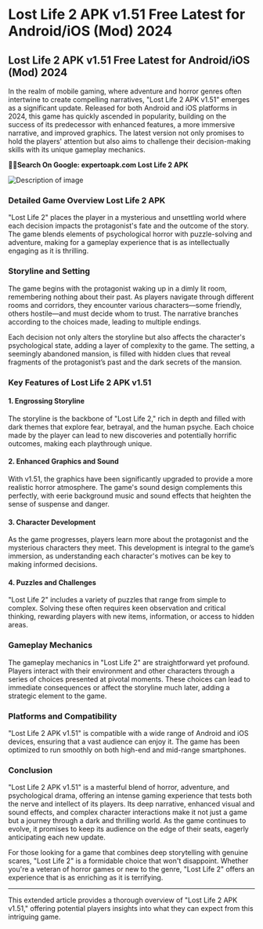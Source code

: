 # Lost Life 2 APK v1.51 Free Latest for Android/iOS (Mod) 2024
## Lost Life 2 APK v1.51 Free Latest for Android/iOS (Mod) 2024

In the realm of mobile gaming, where adventure and horror genres often intertwine to create compelling narratives, "Lost Life 2 APK v1.51" emerges as a significant update. Released for both Android and iOS platforms in 2024, this game has quickly ascended in popularity, building on the success of its predecessor with enhanced features, a more immersive narrative, and improved graphics. The latest version not only promises to hold the players' attention but also aims to challenge their decision-making skills with its unique gameplay mechanics.

🔴🔴<strong>Search On Google: expertoapk.com Lost Life 2 APK</strong>

![Description of image](https://i.imgur.com/sEkcI7i.jpeg)


### Detailed Game Overview Lost Life 2 APK

"Lost Life 2" places the player in a mysterious and unsettling world where each decision impacts the protagonist's fate and the outcome of the story. The game blends elements of psychological horror with puzzle-solving and adventure, making for a gameplay experience that is as intellectually engaging as it is thrilling.

### Storyline and Setting

The game begins with the protagonist waking up in a dimly lit room, remembering nothing about their past. As players navigate through different rooms and corridors, they encounter various characters—some friendly, others hostile—and must decide whom to trust. The narrative branches according to the choices made, leading to multiple endings.

Each decision not only alters the storyline but also affects the character's psychological state, adding a layer of complexity to the game. The setting, a seemingly abandoned mansion, is filled with hidden clues that reveal fragments of the protagonist’s past and the dark secrets of the mansion.

### Key Features of Lost Life 2 APK v1.51

#### 1. Engrossing Storyline

The storyline is the backbone of "Lost Life 2," rich in depth and filled with dark themes that explore fear, betrayal, and the human psyche. Each choice made by the player can lead to new discoveries and potentially horrific outcomes, making each playthrough unique.

#### 2. Enhanced Graphics and Sound

With v1.51, the graphics have been significantly upgraded to provide a more realistic horror atmosphere. The game's sound design complements this perfectly, with eerie background music and sound effects that heighten the sense of suspense and danger.

#### 3. Character Development

As the game progresses, players learn more about the protagonist and the mysterious characters they meet. This development is integral to the game’s immersion, as understanding each character's motives can be key to making informed decisions.

#### 4. Puzzles and Challenges

"Lost Life 2" includes a variety of puzzles that range from simple to complex. Solving these often requires keen observation and critical thinking, rewarding players with new items, information, or access to hidden areas.

### Gameplay Mechanics

The gameplay mechanics in "Lost Life 2" are straightforward yet profound. Players interact with their environment and other characters through a series of choices presented at pivotal moments. These choices can lead to immediate consequences or affect the storyline much later, adding a strategic element to the game.

### Platforms and Compatibility

"Lost Life 2 APK v1.51" is compatible with a wide range of Android and iOS devices, ensuring that a vast audience can enjoy it. The game has been optimized to run smoothly on both high-end and mid-range smartphones.

### Conclusion

"Lost Life 2 APK v1.51" is a masterful blend of horror, adventure, and psychological drama, offering an intense gaming experience that tests both the nerve and intellect of its players. Its deep narrative, enhanced visual and sound effects, and complex character interactions make it not just a game but a journey through a dark and thrilling world. As the game continues to evolve, it promises to keep its audience on the edge of their seats, eagerly anticipating each new update.

For those looking for a game that combines deep storytelling with genuine scares, "Lost Life 2" is a formidable choice that won't disappoint. Whether you're a veteran of horror games or new to the genre, "Lost Life 2" offers an experience that is as enriching as it is terrifying.

---

This extended article provides a thorough overview of "Lost Life 2 APK v1.51," offering potential players insights into what they can expect from this intriguing game.
